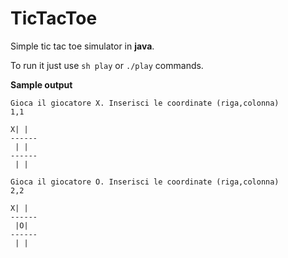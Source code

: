 TicTacToe
=========

Simple tic tac toe simulator in __java__.

To run it just use `sh play` or `./play` commands.

__Sample output__

    Gioca il giocatore X. Inserisci le coordinate (riga,colonna) 
    1,1
     
    X| | 
    ------
     | | 
    ------
     | | 
     
    Gioca il giocatore O. Inserisci le coordinate (riga,colonna) 
    2,2
     
    X| | 
    ------
     |O| 
    ------
     | | 



